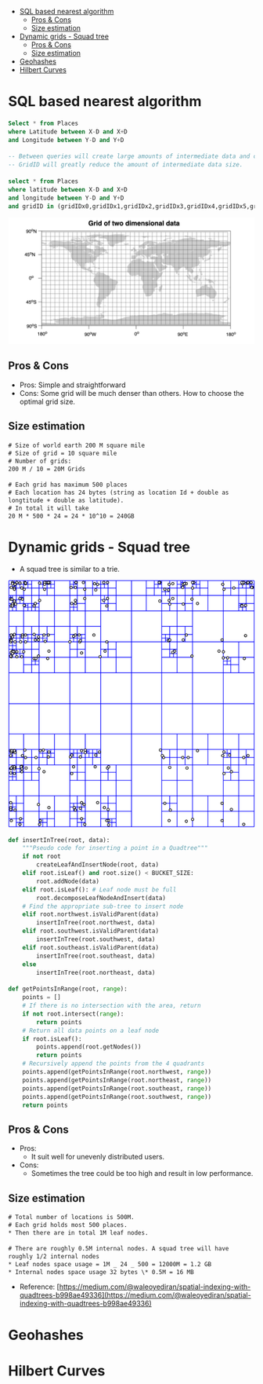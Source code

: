 - [SQL based nearest algorithm](#sql-based-nearest-algorithm)
  - [Pros \& Cons](#pros--cons)
  - [Size estimation](#size-estimation)
- [Dynamic grids - Squad tree](#dynamic-grids---squad-tree)
  - [Pros \& Cons](#pros--cons-1)
  - [Size estimation](#size-estimation-1)
- [Geohashes](#geohashes)
- [Hilbert Curves](#hilbert-curves)

# SQL based nearest algorithm

```sql
Select * from Places 
where Latitude between X-D and X+D 
and Longitude between Y-D and Y+D 

-- Between queries will create large amounts of intermediate data and create high costs on servers.
-- GridID will greatly reduce the amount of intermediate data size.

select * from Places 
where latitude between X-D and X+D 
and longitude between Y-D and Y+D 
and gridID in (gridIDx0,gridIDx1,gridIDx2,gridIDx3,gridIDx4,gridIDx5,gridIDx6,gridIDx7,gridIDx8);
```

![Squad tree](../.gitbook/assets/spatial-indexing-fixedGrid.png)

## Pros & Cons
* Pros: Simple and straightforward
* Cons: Some grid will be much denser than others. How to choose the optimal grid size. 

## Size estimation

```
# Size of world earth 200 M square mile
# Size of grid = 10 square mile
# Number of grids:
200 M / 10 = 20M Grids

# Each grid has maximum 500 places
# Each location has 24 bytes (string as location Id + double as longtitude + double as latitude). 
# In total it will take
20 M * 500 * 24 = 24 * 10^10 = 240GB
```

# Dynamic grids - Squad tree
* A squad tree is similar to a trie. 

![Squad tree](../.gitbook/assets/spatial-indexing-squadtree.png)

```python
def insertInTree(root, data):
    """Pseudo code for inserting a point in a Quadtree"""
    if not root
        createLeafAndInsertNode(root, data) 
    elif root.isLeaf() and root.size() < BUCKET_SIZE:
        root.addNode(data)
    elif root.isLeaf(): # Leaf node must be full
        root.decomposeLeafNodeAndInsert(data)
    # Find the appropriate sub-tree to insert node
    elif root.northwest.isValidParent(data)
        insertInTree(root.northwest, data)  
    elif root.southwest.isValidParent(data)
        insertInTree(root.southwest, data)  
    elif root.southeast.isValidParent(data)
        insertInTree(root.southeast, data)  
    else   
        insertInTree(root.northeast, data)

def getPointsInRange(root, range):
    points = []
    # If there is no intersection with the area, return
    if not root.intersect(range):
        return points
    # Return all data points on a leaf node
    if root.isLeaf():
        points.append(root.getNodes())
        return points
    # Recursively append the points from the 4 quadrants
    points.append(getPointsInRange(root.northwest, range))
    points.append(getPointsInRange(root.northeast, range))
    points.append(getPointsInRange(root.southeast, range))
    points.append(getPointsInRange(root.southwest, range))
    return points
```

## Pros & Cons
* Pros:
  * It suit well for unevenly distributed users. 
* Cons:
  * Sometimes the tree could be too high and result in low performance. 

## Size estimation

```
# Total number of locations is 500M. 
# Each grid holds most 500 places.
* Then there are in total 1M leaf nodes. 

# There are roughly 0.5M internal nodes. A squad tree will have roughly 1/2 internal nodes
* Leaf nodes space usage = 1M _ 24 _ 500 = 12000M = 1.2 GB
* Internal nodes space usage 32 bytes \* 0.5M = 16 MB 
```

* Reference: [https://medium.com/@waleoyediran/spatial-indexing-with-quadtrees-b998ae49336](https://medium.com/@waleoyediran/spatial-indexing-with-quadtrees-b998ae49336)

# Geohashes


# Hilbert Curves

